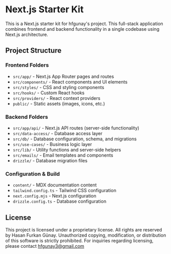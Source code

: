 # Next.js Starter Kit

This is a Next.js starter kit for hfgunay's project. This full-stack application combines frontend and backend functionality in a single codebase using Next.js architecture.

## Project Structure

### Frontend Folders
- `src/app/` - Next.js App Router pages and routes
- `src/components/` - React components and UI elements
- `src/styles/` - CSS and styling components
- `src/hooks/` - Custom React hooks
- `src/providers/` - React context providers
- `public/` - Static assets (images, icons, etc.)

### Backend Folders
- `src/app/api/` - Next.js API routes (server-side functionality)
- `src/data-access/` - Database access layer
- `src/db/` - Database configuration, schema, and migrations
- `src/use-cases/` - Business logic layer
- `src/lib/` - Utility functions and server-side helpers
- `src/emails/` - Email templates and components
- `drizzle/` - Database migration files

### Configuration & Build
- `content/` - MDX documentation content
- `tailwind.config.ts` - Tailwind CSS configuration
- `next.config.mjs` - Next.js configuration
- `drizzle.config.ts` - Database configuration

## License

This project is licensed under a proprietary license. 
All rights are reserved by Hasan Furkan Günay. 
Unauthorized copying, modification, or distribution of this software is strictly prohibited. 
For inquiries regarding licensing, please contact hfgunay3@gmail.com
